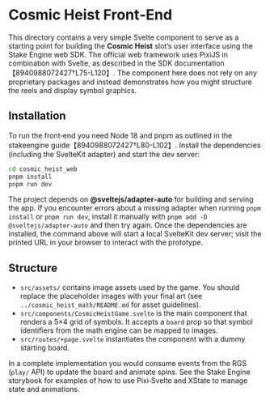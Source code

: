 # Cosmic Heist Front‑End

This directory contains a very simple Svelte component to serve as a
starting point for building the **Cosmic Heist** slot’s user interface using
the Stake Engine web SDK.  The official web framework uses PixiJS in
combination with Svelte, as described in the SDK documentation【8940988072427†L75-L120】.  The
component here does not rely on any proprietary packages and instead
demonstrates how you might structure the reels and display symbol
graphics.

## Installation

To run the front‑end you need Node 18 and pnpm as outlined in the
stakeengine guide【8940988072427†L80-L102】.  Install the dependencies (including
the SvelteKit adapter) and start the dev server:

```bash
cd cosmic_heist_web
pnpm install
pnpm run dev
```

The project depends on **@sveltejs/adapter‑auto** for building and serving
the app.  If you encounter errors about a missing adapter when running
`pnpm install` or `pnpm run dev`, install it manually with
`pnpm add -D @sveltejs/adapter-auto` and then try again.  Once the
dependencies are installed, the command above will start a local
SvelteKit dev server; visit the printed URL in your browser to interact
with the prototype.

## Structure

* `src/assets/` contains image assets used by the game.  You should
  replace the placeholder images with your final art (see
  `../cosmic_heist_math/README.md` for asset guidelines).
* `src/components/CosmicHeistGame.svelte` is the main component that
  renders a 5×4 grid of symbols.  It accepts a `board` prop so that
  symbol identifiers from the math engine can be mapped to images.
* `src/routes/+page.svelte` instantiates the component with a dummy
  starting board.

In a complete implementation you would consume events from the RGS
(`play/` API) to update the board and animate spins.  See the Stake
Engine storybook for examples of how to use Pixi‑Svelte and XState to
manage state and animations.